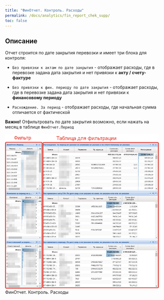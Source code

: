 ```yaml
---
title: "ФинОтчет. Контроль. Расходы"
permalink: /docs/analytics/fin_report_chek_supp/
toc: false
---
```


## Описание

Отчет строится по дате закрытия перевозки и имеет три блока для контроля:

- `Без привязки к актам по дате закрытия` - отображает расходы,
где в перевозке задана дата закрытия и нет привязки к **акту / счету-фактуре**

- `Без привязки к фин. периоду по дате закрытия` - отображает расходы,
где в перевозке задана дата закрытия и нет привязки к **финансовому периоду**

- `Расхождение. За период` - отображает расходы,
где начальная сумма отличается от фактической

**Важно!** Отфильтровать по дате закрытия возможно,
если нажать на месяц в таблице `ФинОтчет.Период`

![](/assets/images/analytics/fin_report_check_supp.png)
ФинОтчет. Контроль. Расходы
